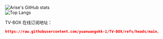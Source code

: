 ![Arise's GitHub stats](https://github-readme-stats-ten-gilt.vercel.app/api?username=yuanwangokk-1&count_private=true&show_icons=true&theme=radical&include_all_commits=true)  
![Top Langs](https://github-readme-stats.vercel.app/api/top-langs/?username=yuanwangokk-1&layout=compact&hide=css,scss,shell,html&langs_count=8&show_icons=true&theme=radical)

TV-BOX 在线订阅地址：

```json
https://raw.githubusercontent.com/yuanwangokk-1/TV-BOX/refs/heads/main/tvbox/pg/jsm.json
```

